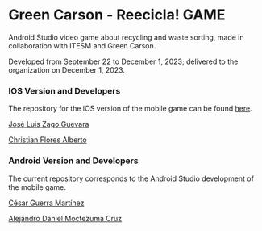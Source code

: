 # Green Carson - Reecicla! GAME

Android Studio video game about recycling and waste sorting, made in collaboration with ITESM and Green Carson.

Developed from September 22 to December 1, 2023; delivered to the organization on December 1, 2023.

### IOS Version and Developers
The repository for the iOS version of the mobile game can be found [here](https://github.com/GhulRasal/E4_AppGreenCaron_iOS/).

[José Luis Zago Guevara](https://github.com/GhulRasal)

[Christian Flores Alberto](https://github.com/christian1444)


### Android Version and Developers
The current repository corresponds to the Android Studio development of the mobile game.

[César Guerra Martínez](https://github.com/CesarGMtz)

[Alejandro Daniel Moctezuma Cruz](https://github.com/AlejandroMoc)
